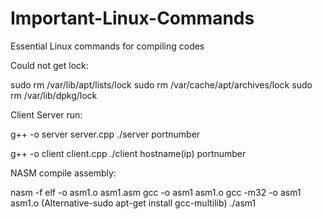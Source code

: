 # Important-Linux-Commands
Essential Linux commands for compiling codes


Could not get lock:

sudo rm /var/lib/apt/lists/lock 
sudo rm /var/cache/apt/archives/lock 
sudo rm /var/lib/dpkg/lock


Client Server run:

g++ -o server server.cpp
./server portnumber

g++ -o client client.cpp
./client hostname(ip) portnumber


NASM compile assembly:

nasm -f elf -o asm1.o asm1.asm
gcc -o asm1 asm1.o
gcc -m32 -o asm1 asm1.o (Alternative-sudo apt-get install gcc-multilib﻿)
./asm1



